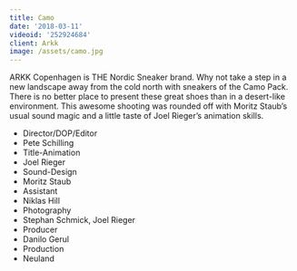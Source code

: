 ```yaml
---
title: Camo
date: '2018-03-11'
videoid: '252924684'
client: Arkk
image: /assets/camo.jpg
---
```

ARKK Copenhagen is THE Nordic Sneaker brand. Why not take a step in a new landscape away from the cold north with sneakers of the Camo Pack. There is no better place to present these great shoes than in a desert-like environment. This awesome shooting was rounded off with Moritz Staub’s usual sound magic and a little taste of Joel Rieger’s animation skills. 

* Director/DOP/Editor
* Pete Schilling
* Title-Animation
* Joel Rieger
* Sound-Design
* Moritz Staub
* Assistant
* Niklas Hill
* Photography
* Stephan Schmick, Joel Rieger
* Producer
* Danilo Gerul
* Production
* Neuland
